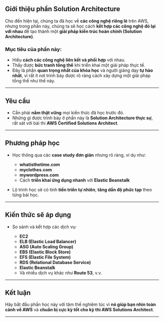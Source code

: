 ## **Giới thiệu phần Solution Architecture**

Cho đến hiện tại, chúng ta đã học về **các công nghệ riêng lẻ** trên AWS, nhưng trong phần này, chúng ta sẽ học cách **kết hợp các công nghệ đó lại với nhau** để tạo thành một **giải pháp kiến trúc hoàn chỉnh (Solution Architecture)**.

### **Mục tiêu của phần này:**

* Hiểu **cách các công nghệ liên kết và phối hợp** với nhau.
* Thấy được **bức tranh tổng thể** khi triển khai một giải pháp thực tế.
* Đây là phần **quan trọng nhất của khóa học** và người giảng dạy **tự hào nhất**, vì rất ít nơi trình bày được rõ ràng cách xây dựng một giải pháp tổng thể như thế này.

---

## **Yêu cầu**

* Cần phải **nắm thật vững** mọi kiến thức đã học trước đó.
* Những gì được trình bày ở phần này là **Solution Architecture thực sự**, rất sát với bài thi **AWS Certified Solutions Architect**.

---

## **Phương pháp học**

* Học thông qua các **case study đơn giản** nhưng rõ ràng, ví dụ như:

  * **whatisthetime.com**
  * **myclothes.com**
  * **mywordpress.com**
  * Cách **triển khai ứng dụng nhanh** với **Elastic Beanstalk**

* Lộ trình học sẽ có tính **tiến triển tự nhiên**, **tăng dần độ phức tạp** theo từng bài học.

---

## **Kiến thức sẽ áp dụng**

* So sánh và kết hợp các dịch vụ:

  * **EC2**
  * **ELB (Elastic Load Balancer)**
  * **ASG (Auto Scaling Group)**
  * **EBS (Elastic Block Store)**
  * **EFS (Elastic File System)**
  * **RDS (Relational Database Service)**
  * **Elastic Beanstalk**
  * Và nhiều dịch vụ khác như **Route 53**, v.v.

---

## **Kết luận**

Hãy bắt đầu phần học này với tâm thế nghiêm túc vì **nó giúp bạn nhìn toàn cảnh về AWS** và **chuẩn bị cực kỳ tốt cho kỳ thi AWS Solutions Architect**.

---
